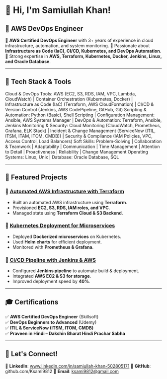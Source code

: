 # 👋 Hi, I'm Samiullah Khan!

## 🚀 AWS DevOps Engineer 

🔹 **AWS Certified DevOps Engineer** with 3+ years of experience in cloud infrastructure, automation, and system monitoring. 
🔹 Passionate about **Infrastructure as Code (IaC), CI/CD, Kubernetes, and DevOps Automation**.
🔹 Strong expertise in **AWS, Terraform, Kubernetes, Docker, Jenkins, Linux, and Oracle Database**.

---

## 🔧 Tech Stack & Tools

Cloud & DevOps Tools: AWS (EC2, S3, RDS, IAM, VPC, Lambda, CloudWatch) | Container Orchestration (Kubernetes, Docker) | Infrastructure as Code (IaC) (Terraform, AWS CloudFormation) | CI/CD & Version Control (Jenkins, AWS CodePipeline, GitHub, Git)
Scripting & Automation: Python (Basic), Shell Scripting | Configuration Management: Ansible, AWS Systems Manager | DevOps & Automation: Terraform, Ansible, Jenkins
Monitoring & Security: Cloud Monitoring (CloudWatch, Prometheus, Grafana, ELK Stack) | Incident & Change Management (ServiceNow (ITIL, ITSM, ITAM, ITOM, CMDB)) | Security & Compliance (IAM Policies, VPC, Access Control, Load Balancers)
Soft Skills: Problem-Solving | Collaboration & Teamwork | Adaptability | Communication | Time Management | Attention to Detail | Proactiveness | Reliability | Change Management
Operating Systems: Linux, Unix | Database: Oracle Database, SQL


---

## 📌 Featured Projects

### 🔹 [Automated AWS Infrastructure with Terraform](https://github.com/Ksami9812/Repo.git/Terraform-AWS-Infra)
- Built an automated AWS infrastructure using **Terraform**.
- Provisioned **EC2, S3, RDS, IAM roles, and VPC**.
- Managed state using **Terraform Cloud & S3 Backend**.

### 🔹 [Kubernetes Deployment for Microservices](https://github.com/Ksami9812/Repo.git/Kubernetes-Microservices)
- Deployed **Dockerized microservices** on Kubernetes.
- Used **Helm charts** for efficient deployment.
- Monitored with **Prometheus & Grafana**.

### 🔹 [CI/CD Pipeline with Jenkins & AWS](https://github.com/Ksami9812/Repo.git/Jenkins-CI-CD)
- Configured **Jenkins pipeline** to automate build & deployment.
- Integrated **AWS EC2 & S3 for storage**.
- Improved deployment speed by **40%**.

---

## 🎓 Certifications

✅ **AWS Certified DevOps Engineer** (Skillsoft)  
✅ **DevOps Beginners to Advanced** (Udemy)  
✅ **ITIL & ServiceNow (ITSM, ITOM, CMDB)**  
✅ **Praveen in Hindi – Dakshin Bharat Hindi Prachar Sabha**  

---

## 📩 Let's Connect!

📌 **LinkedIn**: www.linkedin.com/in/samiullah-khan-502805171 
📌 **GitHub**: github.com/Ksami9812
📌 **Email**: ksami9812@gmail.com  
